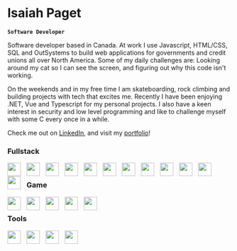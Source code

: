 # Isaiah Paget
**`Software Developer`**  

Software developer based in Canada. At work I use Javascript, HTML/CSS, SQL and OutSystems to build web applications for governments and credit unions all over North America. Some of my daily challenges are: Looking around my cat so I can see the screen, and figuring out why this code isn't working.

On the weekends and in my free time I am skateboarding, rock climbing and building projects with tech that excites me. Recently I have been enjoying .NET, Vue and Typescript for my personal projects. I also have a keen interest in security and low level programming and like to challenge myself with some C every once in a while.

Check me out on [LinkedIn](https://linkedin.com/in/isaiahpaget), and visit my [portfolio](https://isaiahpaget.ca)!


### Fullstack
<div>
 <img align="left" alt="" width="30px" style="padding-right: 10px;" src="https://cdn.jsdelivr.net/gh/devicons/devicon/icons/typescript/typescript-original.svg"/>
<img align="left" alt="" width="30px" style="padding-right: 10px;" src="https://cdn.jsdelivr.net/gh/devicons/devicon/icons/html5/html5-original.svg"/>
<img align="left" alt="" width="30px" style="padding-right: 10px;" src="https://cdn.jsdelivr.net/gh/devicons/devicon/icons/css3/css3-original.svg"/>
<img align="left" alt="" width="30px" style="padding-right: 10px;" src="https://cdn.jsdelivr.net/gh/devicons/devicon/icons/react/react-original.svg"/>
<img align="left" alt="" width="30px" style="padding-right: 10px;" src="https://cdn.jsdelivr.net/gh/devicons/devicon/icons/vuejs/vuejs-original.svg"/>
<img align="left" alt="" width="30px" style="padding-right: 10px;" src="https://cdn.jsdelivr.net/gh/devicons/devicon/icons/csharp/csharp-original.svg"/>
<img align="left" alt="" width="30px" style="padding-right: 10px;" src="https://cdn.jsdelivr.net/gh/devicons/devicon/icons/dotnetcore/dotnetcore-original.svg"/>
<img align="left" alt="" width="30px" style="padding-right: 10px;" src="https://cdn.jsdelivr.net/gh/devicons/devicon/icons/nodejs/nodejs-original.svg"/>
<img align="left" alt="" width="30px" style="padding-right: 10px;" src="https://cdn.jsdelivr.net/gh/devicons/devicon/icons/microsoftsqlserver/microsoftsqlserver-original.svg"/>
<img align="left" alt="" width="30px" style="padding-right: 10px;" src="https://cdn.jsdelivr.net/gh/devicons/devicon/icons/postgresql/postgresql-original.svg"/>
<img align="left" alt="" width="30px" style="padding-right: 10px;" src="https://cdn.jsdelivr.net/gh/devicons/devicon/icons/docker/docker-original.svg"/>
<img align="left" alt="" width="30px" style="padding-right: 10px;" src="https://cdn.jsdelivr.net/gh/devicons/devicon/icons/vitejs/vitejs-original.svg"/>
</div>

 <br />

### Game
<div>
 <img align="left" alt="" width="30px" style="padding-right: 10px;" src="https://cdn.jsdelivr.net/gh/devicons/devicon/icons/unity/unity-original.svg"/>
<img align="left" alt="" width="30px" style="padding-right: 10px;" src="https://cdn.jsdelivr.net/gh/devicons/devicon@latest/icons/godot/godot-original.svg"/>
<img align="left" alt="" width="30px" style="padding-right: 10px;" src="https://cdn.jsdelivr.net/gh/devicons/devicon/icons/c/c-original.svg" />
<img align="left" alt="" width="30px" style="padding-right: 10px;" src="https://cdn.jsdelivr.net/gh/devicons/devicon/icons/python/python-original.svg"/>
<img align="left" alt="" width="30px" style="padding-right: 10px;" src="https://cdn.jsdelivr.net/gh/devicons/devicon/icons/tensorflow/tensorflow-original.svg" />
</div>

 <br />
 
### Tools
<div>
 <img align="left" alt="" width="30px" style="padding-right: 10px;" src="https://cdn.jsdelivr.net/gh/devicons/devicon/icons/neovim/neovim-original.svg"/>
<img align="left" alt="" width="30px" style="padding-right: 10px;" src="https://cdn.jsdelivr.net/gh/devicons/devicon/icons/git/git-original.svg"/>
<img align="left" alt="" width="30px" style="padding-right: 10px;" src="https://cdn.jsdelivr.net/gh/devicons/devicon/icons/linux/linux-original.svg"/>
<img align="left" alt="" width="30px" style="padding-right: 10px;" src="https://cdn.jsdelivr.net/gh/devicons/devicon/icons/cmake/cmake-original.svg" />
</div>

<br />
